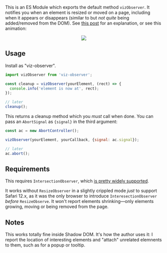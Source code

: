 
This is an ES Module which exports the default method `vizObserver`.
It notifies you when an element is resized or moved on a page, including when it appears or disappears (similar to but _not quite_ being added/removed from the DOM).
See [this post](https://whistlr.info/2021/observing-dom/) for an explanation, or see this animation:

<div style="text-align: center">
  <img src="https://storage.googleapis.com/hwhistlr.appspot.com/assets/node-io-hack.webp" />
</div>

## Usage

Install as "viz-observer".

```js
import vizObserver from 'viz-observer';

const cleanup = vizObserver(yourElement, (rect) => {
  console.info('element is now at', rect);
});

// later
cleanup();
```

This returns a cleanup method which you _must_ call when done.
You can pass an `AbortSignal` as `{signal}` in the third argument:

```js
const ac = new AbortController();

vizObserver(yourElement, yourCallback, {signal: ac.signal});

// later
ac.abort();
```

## Requirements

This requires `IntersectionObserver`, which [is pretty widely supported](https://caniuse.com/intersectionobserver).

It works without `ResizeObserver` in a slightly crippled mode _just_ to support Safari 12.x, as it was the only browser to introduce `InteresectionObserver` _before_ `ResizeObserve`.
It won't report elements shrinking—only elements growing, moving or being removed from the page.

## Notes

This works totally fine inside Shadow DOM.
It's how the author uses it: I report the location of interesting elements and "attach" unrelated elemnents to them, such as for a popup or tooltip.
